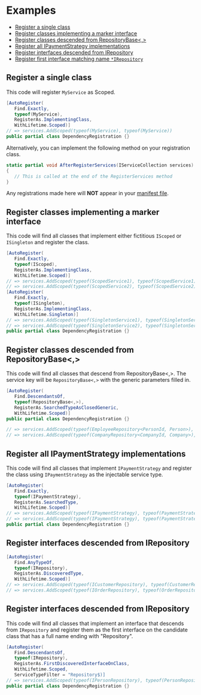 # Examples

* [Register a single class](#register-a-single-class)
* [Register classes implementing a marker interface](#register-classes-with-a-marker-interface) 
* [Register classes descended from RepositoryBase<,>](#register-classes-descneded-from-repositorybase)
* [Register all IPaymentStrategy implementations](#register-all-ipaymentstrategy-implementations)
* [Register interfaces descended from IRepository](#register-interfaces-descended-from-irepository)
* [Register first interface matching name `*IRepository`](#register-first-interface-name-matching-repository)


<a id="register-a-single-class"></a>
## Register a single class
This code will register `MyService` as Scoped.
```c#
[AutoRegister(
   Find.Exactly,
   typeof(MyService),
   RegisterAs.ImplementingClass,
   WithLifetime.Scoped)]
// => services.AddScoped(typeof(MyService), typeof(MyService))
public partial class DependencyRegistration {}
```


Alternatively, you can implement the following method on your registration
class.

```c#
static partial void AfterRegisterServices(IServiceCollection services)
{
   // This is called at the end of the RegisterServices method
}
```

Any registrations made here will **NOT** appear in your
[manifest file](./source-control.md).

<a id="register-classes-with-a-marker-interface"></a>
## Register classes implementing a marker interface
This code will find all classes that implement either 
fictitious `IScoped` or `ISingleton` and register the class.

```c#
[AutoRegister(
   Find.Exactly,
   typeof(IScoped),
   RegisterAs.ImplementingClass,
   WithLifetime.Scoped)]
// => services.AddScoped(typeof(ScopedService1), typeof(ScopedService1))
// => services.AddScoped(typeof(ScopedService2), typeof(ScopedService2))
[AutoRegister(
   Find.Exactly,
   typeof(ISingleton),
   RegisterAs.ImplementingClass,
   WithLifetime.Singleton)]
// => services.AddScoped(typeof(SingletonService1), typeof(SingletonService1))
// => services.AddScoped(typeof(SingletonService2), typeof(SingletonService2))
public partial class DependencyRegistration {}
```

<a id="register-classes-descneded-from-repositorybase"></a>
## Register classes descended from RepositoryBase<,>
This code will find all classes that descend from RepositoryBase&lt;,&gt;.
The service key will be `RepositoryBase<,>` with the generic
parameters filled in.

```c#
[AutoRegister(
   Find.DescendantsOf,
   typeof(RepositoryBase<,>),
   RegisterAs.SearchedTypeAsClosedGeneric,
   WithLifetime.Scoped)]
public partial class DependencyRegistration {}

// => services.AddScoped(typeof(EmployeeRepository<PersonId, Person>), typeof(EmployeeRepository))
// => services.AddScoped(typeof(CompanyRepository<CompanyId, Company>), typeof(CompanyRepository))
```

<a id="register-all-ipaymentstrategy-implementations"></a>
## Register all IPaymentStrategy implementations
This code will find all classes that implement `IPaymentStrategy` and register
the class using `IPaymentStrategy` as the injectable service type.

```c#
[AutoRegister(
   Find.Exactly,
   typeof(IPaymentStrategy),
   RegisterAs.SearchedType,
   WithLifetime.Scoped)]
// => services.AddScoped(typeof(IPaymentStrategy), typeof(PaymentStrategy1))
// => services.AddScoped(typeof(IPaymentStrategy), typeof(PaymentStrategy2))
public partial class DependencyRegistration {}
```


<a id="register-interfaces-descended-from-irepository"></a>
## Register interfaces descended from IRepository
```c#
[AutoRegister(
   Find.AnyTypeOf,
   typeof(IRepository),
   RegisterAs.DiscoveredType,
   WithLifetime.Scoped)]
// => services.AddScoped(typeof(ICustomerRepository), typeof(CustomerRepository))
// => services.AddScoped(typeof(IOrderRepository), typeof(OrderRepository))
```

<a id="register-first-interface-name-matching-repository"></a>
## Register interfaces descended from IRepository
This code will find all classes that implement an interface
that descends from `IRepository` and register them as the
first interface on the candidate class that has a full name
ending with "Repository".

```c#
[AutoRegister(
   Find.DescendantsOf,
   typeof(IRepository),
   RegisterAs.FirstDiscoveredInterfaceOnClass,
   WithLifetime.Scoped,
   ServiceTypeFilter = "Repository$)]
// => services.AddScoped(typeof(IPersonRepository), typeof(PersonRepository))
public partial class DependencyRegistration {}
```
